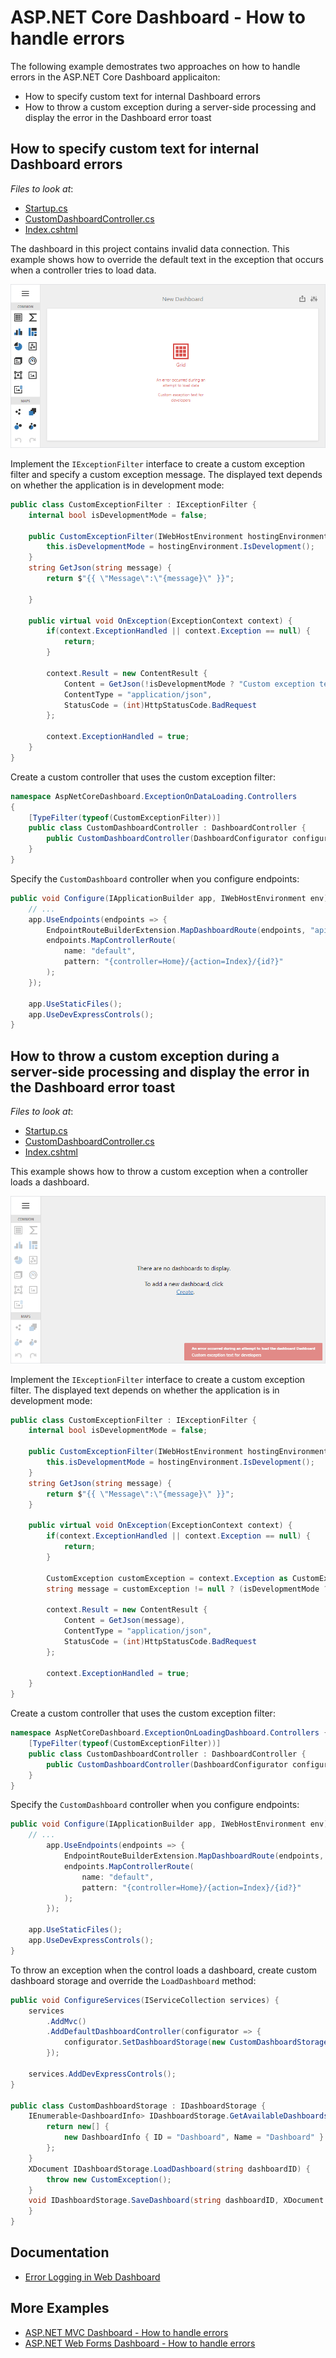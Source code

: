 # ASP.NET Core Dashboard - How to handle errors

The following example demostrates two approaches on how to handle errors in the ASP.NET Core Dashboard applicaiton:

- How to specify custom text for internal Dashboard errors
- How to throw a custom exception during a server-side processing and display the error in the Dashboard error toast


## How to specify custom text for internal Dashboard errors

<!-- default file list -->
*Files to look at*:
* [Startup.cs](./CS/AspNetCoreCustomTextForInternalDashboardErrors/Startup.cs) 
* [CustomDashboardController.cs](./CS/AspNetCoreCustomTextForInternalDashboardErrors/Controllers/CustomDashboardController.cs)
* [Index.cshtml](./CS/AspNetCoreCustomTextForInternalDashboardErrors/Views/Home/Index.cshtml)

<!-- default file list end -->

The dashboard in this project contains invalid data connection. This example shows how to override the default text in the exception that occurs when a controller tries to load data.

![](image/web-custom-text-for-internal-dashboard-errors.png)

Implement the `IExceptionFilter` interface to create a custom exception filter and specify a custom exception message. The displayed text depends on whether the application is in development mode:

```cs
public class CustomExceptionFilter : IExceptionFilter {
	internal bool isDevelopmentMode = false;

	public CustomExceptionFilter(IWebHostEnvironment hostingEnvironment) {
		this.isDevelopmentMode = hostingEnvironment.IsDevelopment();
	}
	string GetJson(string message) {
		return $"{{ \"Message\":\"{message}\" }}";

	}        

	public virtual void OnException(ExceptionContext context) {
		if(context.ExceptionHandled || context.Exception == null) {
			return;
		}

		context.Result = new ContentResult {
			Content = GetJson(!isDevelopmentMode ? "Custom exception text for end users" : "Custom exception text for developers"),
			ContentType = "application/json",
			StatusCode = (int)HttpStatusCode.BadRequest
		};

		context.ExceptionHandled = true;
	}
}
```

Create a custom controller that uses the custom exception filter:

```cs
namespace AspNetCoreDashboard.ExceptionOnDataLoading.Controllers
{
    [TypeFilter(typeof(CustomExceptionFilter))]
    public class CustomDashboardController : DashboardController {
        public CustomDashboardController(DashboardConfigurator configurator) : base(configurator) { }
    }
}
```

Specify the `CustomDashboard` controller when you configure endpoints:

```cs
public void Configure(IApplicationBuilder app, IWebHostEnvironment env) {
	// ...
	app.UseEndpoints(endpoints => {
		EndpointRouteBuilderExtension.MapDashboardRoute(endpoints, "api/dashboards", "CustomDashboard");
		endpoints.MapControllerRoute(
			name: "default",
			pattern: "{controller=Home}/{action=Index}/{id?}"
		);
	});

	app.UseStaticFiles();
	app.UseDevExpressControls();
}
```


## How to throw a custom exception during a server-side processing and display the error in the Dashboard error toast

<!-- default file list -->
*Files to look at*:
* [Startup.cs](./CS/AspNetCoreThrowCustomExceptionDashboardErrorToast/Startup.cs) 
* [CustomDashboardController.cs](./CS/AspNetCoreThrowCustomExceptionDashboardErrorToast/Controllers/CustomDashboardController.cs)
* [Index.cshtml](./CS/AspNetCoreThrowCustomExceptionDashboardErrorToast/Views/Home/Index.cshtml)

<!-- default file list end -->

This example shows how to throw a custom exception when a controller loads a dashboard.

![](image/web-throw-custom-exception-dashboard-toast.png)

Implement the `IExceptionFilter` interface to create a custom exception filter. The displayed text depends on whether the application is in development mode:

```cs
public class CustomExceptionFilter : IExceptionFilter {
	internal bool isDevelopmentMode = false;

	public CustomExceptionFilter(IWebHostEnvironment hostingEnvironment) {
		this.isDevelopmentMode = hostingEnvironment.IsDevelopment();
	}
	string GetJson(string message) {
		return $"{{ \"Message\":\"{message}\" }}";
	}

	public virtual void OnException(ExceptionContext context) {
		if(context.ExceptionHandled || context.Exception == null) {
			return;
		}

		CustomException customException = context.Exception as CustomException;
		string message = customException != null ? (isDevelopmentMode ? CustomException.UnsafeMessage : CustomException.SafeMessage) : "";

		context.Result = new ContentResult {
			Content = GetJson(message),
			ContentType = "application/json",
			StatusCode = (int)HttpStatusCode.BadRequest
		};

		context.ExceptionHandled = true;
	}
}
```

Create a custom controller that uses the custom exception filter:

```cs
namespace AspNetCoreDashboard.ExceptionOnLoadingDashboard.Controllers {
    [TypeFilter(typeof(CustomExceptionFilter))]
    public class CustomDashboardController : DashboardController {
        public CustomDashboardController(DashboardConfigurator configurator) : base(configurator) { }
    }
}
```

Specify the `CustomDashboard` controller when you configure endpoints:

```cs
public void Configure(IApplicationBuilder app, IWebHostEnvironment env) {
	// ...
		app.UseEndpoints(endpoints => {
			EndpointRouteBuilderExtension.MapDashboardRoute(endpoints, "api/dashboards", "CustomDashboard");
			endpoints.MapControllerRoute(
				name: "default",
				pattern: "{controller=Home}/{action=Index}/{id?}"
			);
		});

	app.UseStaticFiles();
	app.UseDevExpressControls();
}
```

To throw an exception when the control loads a dashboard, create custom dashboard storage and override the `LoadDashboard` method:

```cs
public void ConfigureServices(IServiceCollection services) {
	services
		.AddMvc()
		.AddDefaultDashboardController(configurator => {
			configurator.SetDashboardStorage(new CustomDashboardStorage());
		});

	services.AddDevExpressControls();
}

public class CustomDashboardStorage : IDashboardStorage {
	IEnumerable<DashboardInfo> IDashboardStorage.GetAvailableDashboardsInfo() {
		return new[] {
			new DashboardInfo { ID = "Dashboard", Name = "Dashboard" }
		};
	}
	XDocument IDashboardStorage.LoadDashboard(string dashboardID) {
		throw new CustomException();
	}
	void IDashboardStorage.SaveDashboard(string dashboardID, XDocument dashboard) {
	}
}
```

## Documentation

- [Error Logging in Web Dashboard](https://docs.devexpress.com/Dashboard/400015/web-dashboard/error-logging)

## More Examples

- [ASP.NET MVC Dashboard - How to handle errors](https://github.com/DevExpress-Examples/asp-net-mvc-dashboard-change-default-error-text-onException)
- [ASP.NET Web Forms Dashboard - How to handle errors](https://github.com/DevExpress-Examples/asp-net-web-forms-dashboard-change-default-error-text-callback-error)